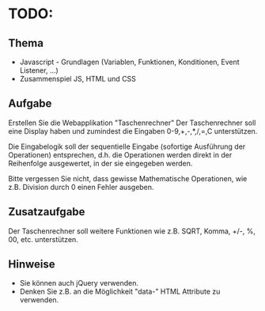 # TODO:

## Thema

- Javascript - Grundlagen (Variablen, Funktionen, Konditionen, Event Listener, ...)
- Zusammenspiel JS, HTML und CSS

## Aufgabe

Erstellen Sie die Webapplikation "Taschenrechner"
Der Taschenrechner soll eine Display haben und zumindest die Eingaben 0-9,+,-,*,/,=,C unterstützen.

Die Eingabelogik soll der sequentielle Eingabe  (sofortige Ausführung der Operationen) entsprechen, d.h. die Operationen werden direkt in der Reihenfolge ausgewertet, in der sie eingegeben werden.

Bitte vergessen Sie nicht, dass gewisse Mathematische Operationen, wie z.B. Division durch 0 einen Fehler ausgeben.

## Zusatzaufgabe

Der Taschenrechner soll weitere Funktionen wie z.B. SQRT, Komma, +/-, %, 00, etc. unterstützen.

## Hinweise

- Sie können auch jQuery verwenden.
- Denken Sie z.B. an die Möglichkeit "data-" HTML Attribute zu verwenden.